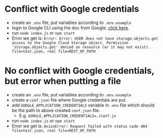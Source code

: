 # Conflict with Google credentials

* create an `.env` file, put variables according to `.env.example`
* login to Google CLI using the doc from Google, <a href="https://cloud.google.com/docs/authentication/application-default-credentials#personal">click here</a>.
* run `node index.js` or `npm start`
* Error we get is:
  `
  Error: Error: USER does not have storage.objects.get access to the Google Cloud Storage object. Permission 'storage.objects.get' denied on resource (or it may not exist). file=test.json, real file=REST_OF_PATH  `


# No conflict with Google credentials, but error when putting a file

* create an `.env` file, put variables according to `.env.example`
* create a `conf.json` file where Google credentials are put.
* add `GOOGLE_APPLICATION_CREDENTIALS` variable in `.env` file which should be the path to above created `conf.json` file.
  * E.g. `GOOGLE_APPLICATION_CREDENTIALS=./conf.js`
* run `node index.js` or `npm start`
* Error we get is: 
`
AxiosError: Request failed with status code 404 file=test.json, real file=REST_OF_PATH
`

